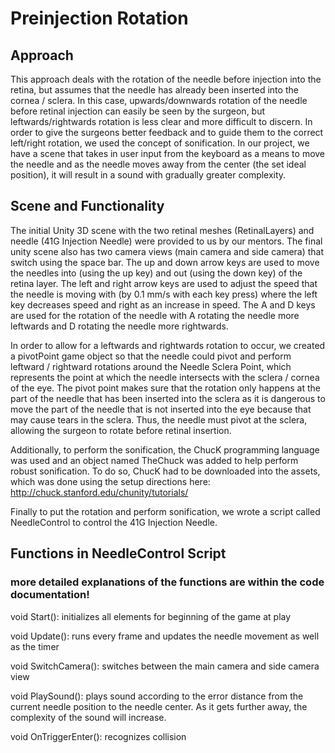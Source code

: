 # Preinjection Rotation

## Approach
This approach deals with the rotation of the needle before injection into the retina, but assumes that the needle has already been inserted into the cornea / sclera. In this case, upwards/downwards rotation of the needle before retinal injection can easily be seen by the surgeon, but leftwards/rightwards rotation is less clear and more difficult to discern. In order to give the surgeons better feedback and to guide them to the correct left/right rotation, we used the concept of sonification. In our project, we have a scene that takes in user input from the keyboard as a means to move the needle and as the needle moves away from the center (the set ideal position), it will result in a sound with gradually greater complexity.

## Scene and Functionality
The initial Unity 3D scene with the two retinal meshes (RetinalLayers) and needle (41G Injection Needle) were provided to us by our mentors. The final unity scene also has two camera views (main camera and side camera) that switch using the space bar. The up and down arrow keys are used to move the needles into (using the up key) and out (using the down key) of the retina layer. The left and right arrow keys are used to adjust the speed that the needle is moving with (by 0.1 mm/s with each key press) where the left key decreases speed and right as an increase in speed. The A and D keys are used for the rotation of the needle with A rotating the needle more leftwards and D rotating the needle more rightwards.

In order to allow for a leftwards and rightwards rotation to occur, we created a pivotPoint game object so that the needle could pivot and perform leftward / rightward rotations around the Needle Sclera Point, which represents the point at which the needle intersects with the sclera / cornea of the eye. The pivot point makes sure that the rotation only happens at the part of the needle that has been inserted into the sclera as it is dangerous to move the part of the needle that is not inserted into the eye because that may cause tears in the sclera. Thus, the needle must pivot at the sclera, allowing the surgeon to rotate before retinal insertion.

Additionally, to perform the sonification, the ChucK programming language was used and an object named TheChuck was added to help perform robust sonification. To do so, ChucK had to be downloaded into the assets, which was done using the setup directions here: http://chuck.stanford.edu/chunity/tutorials/ 

Finally to put the rotation and perform sonification, we wrote a script called NeedleControl to control the 41G Injection Needle.

## Functions in NeedleControl Script
### more detailed explanations of the functions are within the code documentation!
void Start(): initializes all elements for beginning of the game at play

void Update(): runs every frame and updates the needle movement as well as the timer

void SwitchCamera(): switches between the main camera and side camera view

void PlaySound(): plays sound according to the error distance from the current needle position to the needle center. As it gets further away, the complexity of the sound will increase.

void OnTriggerEnter(): recognizes collision
